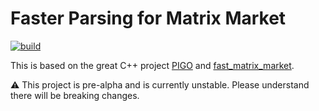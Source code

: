
# Faster Parsing for Matrix Market
[![build](https://github.com/jamesETsmith/mmio/actions/workflows/build.yaml/badge.svg)](https://github.com/jamesETsmith/mmio/actions/workflows/build.yaml)

This is based on the great C++ project [PIGO](https://github.com/GT-TDAlab/PIGO) and [fast_matrix_market](https://github.com/alugowski/fast_matrix_market).

:warning: This project is pre-alpha and is currently unstable. Please understand there will be breaking changes.